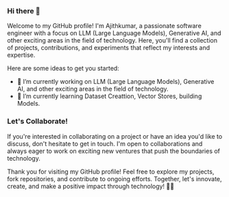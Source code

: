 ### Hi there 👋

Welcome to my GitHub profile! I'm Ajithkumar, a passionate software engineer with a focus on LLM (Large Language Models), Generative AI, and other exciting areas in the field of technology. Here, you'll find a collection of projects, contributions, and experiments that reflect my interests and expertise.

Here are some ideas to get you started:

- 🔭 I’m currently working on LLM (Large Language Models), Generative AI, and other exciting areas in the field of technology.
- 🌱 I’m currently learning Dataset Creattion, Vector Stores, building Models.

### Let's Collaborate!

If you're interested in collaborating on a project or have an idea you'd like to discuss, don't hesitate to get in touch. I'm open to collaborations and always eager to work on exciting new ventures that push the boundaries of technology.

Thank you for visiting my GitHub profile! Feel free to explore my projects, fork repositories, and contribute to ongoing efforts. Together, let's innovate, create, and make a positive impact through technology! 🚀🌟


